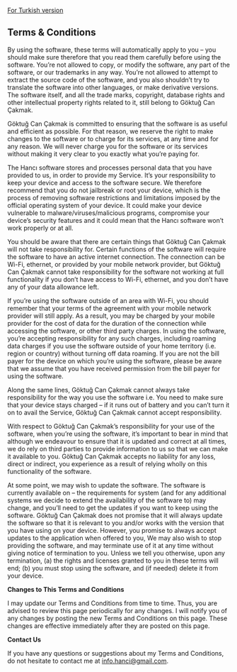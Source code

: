 [For Turkish version](./tr-TR)
## Terms & Conditions

By using the software, these terms will automatically apply to you – you should make sure therefore that you read them carefully before using the software. You’re not allowed to copy, or modify the software, any part of the software, or our trademarks in any way. You’re not allowed to attempt to extract the source code of the software, and you also shouldn’t try to translate the software into other languages, or make derivative versions. The software itself, and all the trade marks, copyright, database rights and other intellectual property rights related to it, still belong to Göktuğ Can Çakmak.

Göktuğ Can Çakmak is committed to ensuring that the software is as useful and efficient as possible. For that reason, we reserve the right to make changes to the software or to charge for its services, at any time and for any reason. We will never charge you for the software or its services without making it very clear to you exactly what you’re paying for.

The Hancı software stores and processes personal data that you have provided to us, in order to provide my Service. It’s your responsibility to keep your device and access to the software secure. We therefore recommend that you do not jailbreak or root your device, which is the process of removing software restrictions and limitations imposed by the official operating system of your device. It could make your device vulnerable to malware/viruses/malicious programs, compromise your device’s security features and it could mean that the Hancı software won’t work properly or at all.

You should be aware that there are certain things that Göktuğ Can Çakmak will not take responsibility for. Certain functions of the software will require the software to have an active internet connection. The connection can be Wi-Fi, ethernet, or provided by your mobile network provider, but Göktuğ Can Çakmak cannot take responsibility for the software not working at full functionality if you don’t have access to Wi-Fi, ethernet, and you don’t have any of your data allowance left.

If you’re using the software outside of an area with Wi-Fi, you should remember that your terms of the agreement with your mobile network provider will still apply. As a result, you may be charged by your mobile provider for the cost of data for the duration of the connection while accessing the software, or other third party charges. In using the software, you’re accepting responsibility for any such charges, including roaming data charges if you use the software outside of your home territory (i.e. region or country) without turning off data roaming. If you are not the bill payer for the device on which you’re using the software, please be aware that we assume that you have received permission from the bill payer for using the software.

Along the same lines, Göktuğ Can Çakmak cannot always take responsibility for the way you use the software i.e. You need to make sure that your device stays charged – if it runs out of battery and you can’t turn it on to avail the Service, Göktuğ Can Çakmak cannot accept responsibility.

With respect to Göktuğ Can Çakmak’s responsibility for your use of the software, when you’re using the software, it’s important to bear in mind that although we endeavour to ensure that it is updated and correct at all times, we do rely on third parties to provide information to us so that we can make it available to you. Göktuğ Can Çakmak accepts no liability for any loss, direct or indirect, you experience as a result of relying wholly on this functionality of the software.

At some point, we may wish to update the software. The software is currently available on – the requirements for system (and for any additional systems we decide to extend the availability of the software to) may change, and you’ll need to get the updates if you want to keep using the software. Göktuğ Can Çakmak does not promise that it will always update the software so that it is relevant to you and/or works with the version that you have using on your device. However, you promise to always accept updates to the application when offered to you, We may also wish to stop providing the software, and may terminate use of it at any time without giving notice of termination to you. Unless we tell you otherwise, upon any termination, (a) the rights and licenses granted to you in these terms will end; (b) you must stop using the software, and (if needed) delete it from your device.

**Changes to This Terms and Conditions**

I may update our Terms and Conditions from time to time. Thus, you are advised to review this page periodically for any changes. I will notify you of any changes by posting the new Terms and Conditions on this page. These changes are effective immediately after they are posted on this page.

**Contact Us**

If you have any questions or suggestions about my Terms and Conditions, do not hesitate to contact me at <a target="_blank" href="mailto:info.hanci@gmail.com">info.hanci@gmail.com</a>.
